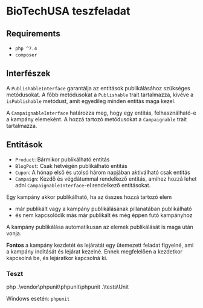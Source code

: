 # BioTechUSA teszfeladat

## Requirements
* `php ^7.4`
* `composer`

## Interfészek
A `PublishableInterface` garantálja az entitások publikálásához szükséges metódusokat.
A főbb metódusokat a `Publishable` trait tartalmazza, kivéve a `isPublishable` metódust, amit egyedileg minden 
entitás maga kezel.

A `CampaignableInterface` határozza meg, hogy egy entitás, felhasználható-e a kampány elemeként. 
A hozzá tartozó metódusokat a `Campaignable` trait tartalmazza.

## Entitások
* `Product`: Bármikor publikálható entitás
* `BlogPost`: Csak hétvégén publikálható entitás
* `Cupon`: A hónap első és utolsó három napjában aktiválható csak
entitás
* `Campaign`: Kezdő és végdátummal rendelkező entitás, amihez hozzá lehet adni `CampaignableInterface`-el rendelkező 
  entitásokat.
  
Egy kampány akkor publikálható, ha az összes hozzá tartozó elem 
* már publikált vagy a kampány publikálásának pillanatában publikálható
* és nem kapcsolódik más már publikált és még éppen futó kampányhoz

A kampány publikálása automatikusan az elemek publikálását is maga után vonja.

**Fontos** a kampány kezdetét és lejáratát egy ütemezett feladat figyelné, ami a kampány indítását és
lejárat kezelné. Ennek megfelelően a kezdetkor kapcsolná be, és lejáratkor kapcsolná ki.

### Teszt
php .\vendor\phpunit\phpunit\phpunit .\tests\Unit

Windows esetén: `phpunit`

